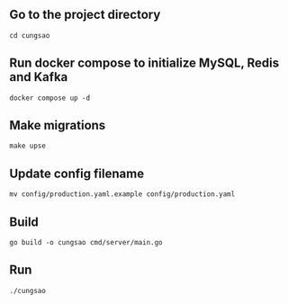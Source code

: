 ## Go to the project directory
```
cd cungsao
```

## Run docker compose to initialize MySQL, Redis and Kafka
```
docker compose up -d
```

## Make migrations
```
make upse
```

## Update config filename
```
mv config/production.yaml.example config/production.yaml
```

## Build
```
go build -o cungsao cmd/server/main.go
```

## Run
```
./cungsao
```